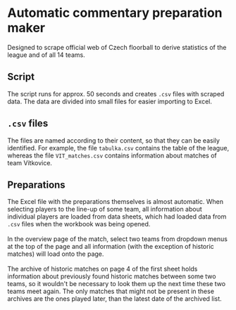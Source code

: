 # Automatic commentary preparation maker
Designed to scrape official web of Czech floorball to derive statistics of
the league and of all 14 teams.

## Script
The script runs for approx. 50 seconds and creates `.csv` files with scraped
data. The data are divided into small files for easier importing to Excel.

## `.csv` files
The files are named according to their content, so that they can be easily
identified. For example, the file `tabulka.csv` contains the table of the
league, whereas the file `VIT_matches.csv` contains information about matches
of team Vítkovice.

## Preparations
The Excel file with the preparations themselves is almost automatic. When
selecting players to the line-up of some team, all information about individual
players are loaded from data sheets, which had loaded data from `.csv` files
when the workbook was being opened.\
\
In the overview page of the match, select two teams from dropdown menus at
the top of the page and all information (with the exception of historic matches)
will load onto the page.\
\
The archive of historic matches on page 4 of the first sheet holds information
about previously found historic matches between some two teams, so it wouldn't
be necessary to look them up the next time these two teams meet again. The only
matches that might not be present in these archives are the ones played later,
than the latest date of the archived list.